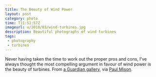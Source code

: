 ```yaml
---
title: The Beauty of Wind Power
layout: post
category: photo
time: T11:51:57Z
imageurl: u/2010/03/wind-turbines.jpg
description: Beautiful photographs of wind turbines
tags:
 - photography
 - turbines
---
```


Never having taken the time to work out the proper pros and cons, I've always thought the most compelling argument in favour of wind power is the beauty of turbines. From [a Guardian gallery](http://www.guardian.co.uk/environment/gallery/2010/mar/11/beauty-of-wind-power?picture=359703775), via [Paul Mison](http://notes.husk.org/post/441908653/wind-power).
